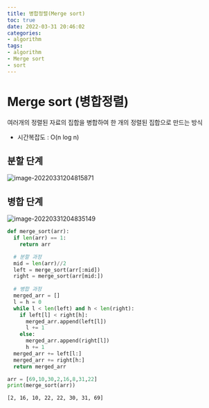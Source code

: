 ```yaml
---
title: 병합정렬(Merge sort)
toc: true
date: 2022-03-31 20:46:02
categories: 
- algorithm
tags:
- algorithm
- Merge sort
- sort
---
```


# Merge sort (병합정렬)

여러개의 정렬된 자료의 집합을 병합하여 한 개의 정렬된 집합으로 만드는 방식

* 시간복잡도 : O(n log n)

## 분할 단계

![image-20220331204815871](image-20220331204815871.png)

## 병합 단계

![image-20220331204835149](image-20220331204835149.png)

```python
def merge_sort(arr):
  if len(arr) == 1:
    return arr

  # 분할 과정
  mid = len(arr)//2
  left = merge_sort(arr[:mid])
  right = merge_sort(arr[mid:])
  
  # 병합 과정
  merged_arr = []
  l = h = 0
  while l < len(left) and h < len(right):
    if left[l] < right[h]:
      merged_arr.append(left[l])
      l += 1
    else:
      merged_arr.append(right[l])
      h += 1
  merged_arr += left[l:]
  merged_arr += right[h:]
  return merged_arr

arr = [69,10,30,2,16,8,31,22]
print(merge_sort(arr))
```

```bash
[2, 16, 10, 22, 22, 30, 31, 69]
```

